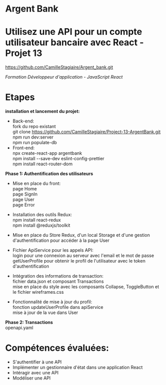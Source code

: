 # Argent Bank

# Utilisez une API pour un compte utilisateur bancaire avec React - Projet 13
https://github.com/CamilleStagiaire/Argent_bank.git

*Formation Développeur d'application - JavaScript React*

# Etapes
**installation et lancement du projet:**  
- Back-end:  
fork du repo existant  
git clone https://github.com/CamilleStagiaire/Project-13-ArgentBank.git  
npm run dev:server  
npm run populate-db  
- Front-end:  
npx create-react-app argentbank  
npm install --save-dev eslint-config-prettier   
npm install react-router-dom 

**Phase 1: Authentification des utilisateurs**    
- Mise en place du front:  
page Home  
page SignIn  
page User  
page Error 

- Installation des outils Redux:  
npm install react-redux  
npm install @reduxjs/toolkit  

- Mise en place du Store Redux, d'un local Storage et d'une gestion d'authentification pour accéder à la page User  

- Fichier ApiService pour les appels API:  
login pour une connexion au serveur avec l'email et le mot de passe  
getUserProfile pour obtenir le profil de l'utilisateur avec le token d'authentification  

- Intégration des informations de transaction:  
fichier data.json et composant Transactions  
mise en place du style avec les composants Collapse, ToggleButton et le fichier wireframes.css  

- Fonctionnalité de mise à jour du profil:  
fonction updateUserProfile dans apiService  
mise à jour de la vue dans User  

**Phase 2: Transactions**  
openapi.yaml  

# Compétences évaluées:
- S'authentifier à une API  
- Implémenter un gestionnaire d'état dans une application React  
- Intéragir avec une API  
- Modéliser une API  